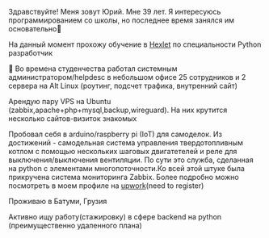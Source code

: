 Здравствуйте! Меня зовут Юрий. Мне 39 лет. Я  интересуюсь программированием со школы, но последнее время занялся им основательно👀<p>
На данный момент прохожу обучение в <a href = https://ru.hexlet.io/u/tork>Hexlet</a> по специальности Python разработчик<p>🌱
Во времена студенчества работал системным администратором/helpdesc в небольшом офисе 25 сотрудников и 2 сервера на Alt Linux (роутинг, подсчет трафика, внутренний сайт)<p>
Арендую пару VPS на Ubuntu (zabbix,apache+php+mysql,backup,wireguard). На них крутится несколько сайтов-визиток знакомых<p>
Пробовал себя в arduino/raspberry pi (IoT) для самоделок. Из достижений - самодельная система управления твердотопливным котлом с помощью нескольких шаговых двигатетелей и реле для выключения/выключения вентиляции.  По сути это служба, сделанная на python c элементами многопоточности.Ко всей этой штуке была прикручена система мониторинга Zabbix. Более подробно можно посмотреть в моем профиле на <a href = "https://www.upwork.com/freelancers/~013e3d9819e16cfade?s=1110580753891577856">upwork</a>(need to register)<p>
Проживаю в Батуми, Грузия<p>
Активно ищу работу(стажировку) в сфере backend на python (преимущественно удаленного плана)
